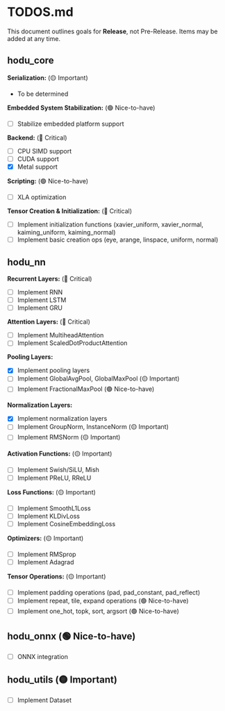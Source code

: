 # TODOS.md
This document outlines goals for **Release**, not Pre-Release.
Items may be added at any time.

## hodu_core
**Serialization:** (🟡 Important)
- To be determined

**Embedded System Stabilization:** (🟢 Nice-to-have)
- [ ] Stabilize embedded platform support

**Backend:** (🔴 Critical)
- [ ] CPU SIMD support
- [ ] CUDA support
- [x] Metal support

**Scripting:** (🟢 Nice-to-have)
- [ ] XLA optimization

**Tensor Creation & Initialization:** (🔴 Critical)
- [ ] Implement initialization functions (xavier_uniform, xavier_normal, kaiming_uniform, kaiming_normal)
- [ ] Implement basic creation ops (eye, arange, linspace, uniform, normal)

## hodu_nn
**Recurrent Layers:** (🔴 Critical)
- [ ] Implement RNN
- [ ] Implement LSTM
- [ ] Implement GRU

**Attention Layers:** (🔴 Critical)
- [ ] Implement MultiheadAttention
- [ ] Implement ScaledDotProductAttention

**Pooling Layers:**
- [x] Implement pooling layers
- [ ] Implement GlobalAvgPool, GlobalMaxPool (🟡 Important)
- [ ] Implement FractionalMaxPool (🟢 Nice-to-have)

**Normalization Layers:**
- [x] Implement normalization layers
- [ ] Implement GroupNorm, InstanceNorm (🟡 Important)
- [ ] Implement RMSNorm (🟡 Important)

**Activation Functions:** (🟡 Important)
- [ ] Implement Swish/SiLU, Mish
- [ ] Implement PReLU, RReLU

**Loss Functions:** (🟡 Important)
- [ ] Implement SmoothL1Loss
- [ ] Implement KLDivLoss
- [ ] Implement CosineEmbeddingLoss

**Optimizers:** (🟡 Important)
- [ ] Implement RMSprop
- [ ] Implement Adagrad

**Tensor Operations:** (🟡 Important)
- [ ] Implement padding operations (pad, pad_constant, pad_reflect)
- [ ] Implement repeat, tile, expand operations (🟢 Nice-to-have)
- [ ] Implement one_hot, topk, sort, argsort (🟢 Nice-to-have)

## hodu_onnx (🟢 Nice-to-have)
- [ ] ONNX integration

## hodu_utils (🟡 Important)
- [ ] Implement Dataset
